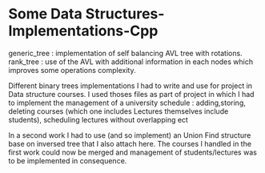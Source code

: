 # Some Data Structures-Implementations-Cpp

generic_tree : implementation of self balancing AVL tree with rotations.
rank_tree : use of the AVL with additional information in each nodes which improves some operations complexity.

Different binary trees implementations I had to write and use for project in Data structure courses.
I used thoses files as part of project in which I had to implement the management of a university schedule : adding,storing, deleting courses (which one includes Lectures themselves include students), scheduling lectures without overlapping ect

In a second work I had to use (and so implement) an Union Find structure base on inversed tree that I also attach here. The courses I handled in the first work could now be merged and management of students/lectures was to be implemented in consequence.

